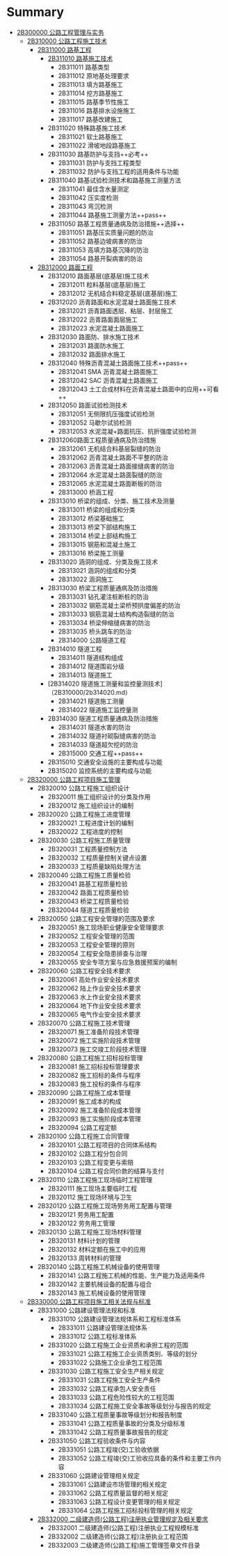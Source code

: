 # Summary

* [2B300000 公路工程管理与实务](README.md)
  * [2B310000 公路工程施工技术](2B310000/README.md)
    * [2B311000 路基工程](2B310000/2B311000.md)
      * [2B311010 路基施工技术](2B310000/2B311010.md)
        * 2B311011 路基类型
        * 2B311012 原地基处理要求
        * 2B311013 填方路基施工
        * 2B311014 挖方路基施工
        * 2B311015 路基季节性施工
        * 2B311016 路基排水设施施工
        * 2B311017 路基改建施工
      * 2B311020 特殊路基施工技术
        * 2B311021 软土路基施工
        * 2B311022 滑坡地段路基施工
      * 2B311030 路基防护与支挡++必考++
        * 2B311031 防护与支挡工程类型
        * 2B311032 防护与支挡工程的适用条件与功能
      * 2B311040 路基试验检测技术和路基施工测量方法
        * 2B311041 最佳含水量测定
        * 2B311042 压实度检测
        * 2B311043 弯沉检测
        * 2B311044 路基施工测量方法++pass++
      * 2B311050 路基工程质量通病及防治措施++选择++
        * 2B311051 路基压实质量问题的防治
        * 2B311052 路基边坡病害的防治
        * 2B311053 高填方路基沉降的防治
        * 2B311054 路基开裂病害的防治
    * [2B312000 路面工程](2B310000/)
      * 2B312010 路面基层\(底基层\)施工技术
        * 2B312011 粒料基层\(底基层\)施工
        * 2B312012 无机结合料稳定基层\(底基层\)施工
      * 2B312020 沥青路面和水泥混凝土路面施工技术
        * 2B312021 沥青路面透层、粘层、封层施工
        * 2B312022 沥青路面面层施工
        * 2B312023 水泥混凝土路面施工
      * 2B312030 路面防、排水施工技术
        * 2B312031 路面防水施工
        * 2B312032 路面排水施工
      * 2B312040 特殊沥青混凝土路面施工技术++pass++
        * 2B312041 SMA 沥青混凝土路面施工
        * 2B312042 SAC 沥青混凝土路面施工
        * 2B312043 土工合成材料在沥青混凝土路面中的应用++可看++
      * 2B312050 路面试验检测技术
        * 2B312051 无侧限抗压强度试验检测
        * 2B312052 马歇尔试验检测
        * 2B312053 水泥混凝+路面抗压、抗折强度试验检测
      * 2B312060路面工程质量通病及防治措施
        * 2B312061 无机结合料基层裂缝的防治
        * 2B312062 沥青混凝土路面不平整的防治
        * 2B312063 沥青混凝土路面接缝病害的防治
        * 2B312064 水泥混凝土路面裂缝的防治
        * 2B312065 水泥混凝土路面断板的防治
        * 2B313000 桥涵工程
      * 2B313010 桥梁的组成、分类、施工技术及测量
        * 2B313011 桥梁的组成和分类
        * 2B313012 桥梁基础施工
        * 2B313013 桥梁下部结构施工
        * 2B313014 桥梁上部结构施工
        * 2B313015 钢筋和混凝土施工
        * 2B313016 桥梁施工测量
      * 2B313020 涵洞的组成、分类及施工技术
        * 2B313021 涵洞的组成和分类
        * 2B313022 涵洞施工
      * 2B313030 桥梁工程质量通病及防治措施
        * 2B313031 钻孔灌注桩断桩的防治
        * 2B313032 钢筋混凝土梁桥预拱度偏差的防治
        * 2B313033 钢筋混凝土结构构造裂缝的防治
        * 2B313034 桥梁伸缩缝病害的防治
        * 2B313035 桥头跳车的防治
        * 2B314000 公路隧道工程
      * 2B314010 隧道工程
        * 2B314011 隧道结构组成
        * 2B314012 隧道围岩分级
        * 2B314013 隧道施工
      * \[2B314020 隧道施工测量和监控量测技术\]（2B310000/2b314020.md）
        * 2B314021 隧道施工测量
        * 2B314022 隧道施工监控量测
      * 2B314030 隧道工程质量通病及防治措施
        * 2B314031 隧道水害的防治
        * 2B314032 隧道衬砌裂缝病害的防治
        * 2B314033 隧道超欠挖的防治
        * 2B315000 交通工程++pass++
      * 2B315010 交通安全设施的主要构成与功能
      * 2B315020 监控系统的主要构成与功能
  * [2B320000 公路工程项目施工管理](2B320000/README.md)
    * 2B320010 公路工程施工组织设计
      * 2B320011 施工组织设计的分类及作用
      * 2B320012 施工组织设计的编制
    * 2B320020 公路工程施工进度管理
      * 2B320021 工程进度计划的编制
      * 2B320022 工程进度的控制
    * 2B320030 公路工程施工质量管理
      * 2B320031 工程质量控制方法
      * 2B320032 工程质量控制关键点设置
      * 2B320033 工程质量缺陷处理方法
    * 2B320040 公路工程施工质量检验
      * 2B320041 路基工程质量检验
      * 2B320042 路面工程质量检验
      * 2B320043 桥梁工程质量检验
      * 2B320044 隧道工程质量检验
    * 2B320050 公路工程安全管理的范围及要求
      * 2B320051 施工现场职业健康安全管理要求
      * 2B320052 工程安全管理的范围
      * 2B320053 工程安全管理的原则
      * 2B320054 工程安全隐患排查与治理
      * 2B320055 安全专项方案与应急救援预案的编制
    * 2B320060 公路工程安全技术要求
      * 2B320061 高处作业安全技术要求
      * 2B320062 陆上作业安全技术要求
      * 2B320063 水上作业安全技术要求
      * 2B320064 地下作业安全技术要求
      * 2B320065 电气作业安全技术要求
    * 2B320070 公路工程施工技术管理
      * 2B320071 施工准备阶段技术管理
      * 2B320072 施工实施阶段技术管理
      * 2B320073 施工交竣工阶段技术管理
    * 2B320080 公路工程施工招标投标管理
      * 2B320081 施工招标投标管理要求
      * 2B320082 施工招标的条件与程序
      * 2B320083 施工投标的条件与程序
    * 2B320090 公路工程施工成本管理
      * 2B320091 施工成本的构成
      * 2B320092 施工准备阶段成本管理
      * 2B320093 施工实施阶段成本管理
      * 2B320094 公路工程定额
    * 2B320100 公路工程施工合同管理
      * 2B320101 公路工程项目的合同体系结构
      * 2B320102 公路工程分包合同
      * 2B320103 公路工程变更与索赔
      * 2B320104 公路工程合同价款的结算与支付
    * 2B320110 公路工程施工现场临时工程管理
      * 2B320111 施工现场主要临时工程
      * 2B320112 施工现场环境与卫生
    * 2B320120 公路工程施工现场劳务用工配置与管理
      * 2B320121 劳务用工配置
      * 2B320122 劳务用工管理
    * 2B320130 公路工程施工现场材料管理
      * 2B320131 材料计划的管理
      * 2B320132 材料定额在施工中的应用
      * 2B320133 周转材料的管理
    * 2B320140 公路工程施工机械设备的使用管理
      * 2B320141 公路工程施工机械的性能、生产能力及适用条件
      * 2B320142 主要机械设备的配置与组合
      * 2B320143 施工机械设备的使用管理
  * [2B330000 公路工程项目施工相关法规与标准](2B330000/README.md)
    * 2B331000 公路建设管理法规和标准
      * 2B331010 公路建设管理法规体系和工程标准体系
        * 2B331011 公路建设管理法规体系
        * 2B331012 公路工程标准体系
      * 2B331020 公路工程施工企业资质和承担工程的范围
        * 2B331021 公路工程施工企业资质类别、等级的划分
        * 2B331022 公路施工企业承包工程范围
      * 2B331030 公路工程施工安全生产相关规定
        * 2B331031 公路工程施工安全生产条件
        * 2B331032 公路工程承包人安全责任
        * 2B331033 公路工程危险性较大的工程范围
        * 2B331034 公路工程施工安全事故等级划分与报告的规定
      * 2B331040 公路工程质量事故等级划分和报告制度
        * 2B331041 公路工程质量事故的分类及分级标准
        * 2B331042 公路工程质量事故报告的规定
      * 2B331050 公路工程验收条件与内容
        * 2B331051 公路工程竣\(交\)工验收依据
        * 2B331052 公路工程竣\(交\)工验收应具备的条件和主要工作内容
      * 2B331060 公路建设管理相关规定
        * 2B331061 公路建设市场管理的相关规定
        * 2B331062 公路工程质量监督的相关规定
        * 2B331063 公路工程设计变更管理的相关规定
        * 2B331064 公路工程施工招标投标管理的相关规定
    * [2B332000 二级建造师\(公路工程\)注册执业管理规定及相关要求](2B330000/2b332000-er-ji-jian-zao-5e0828-gong-lu-gong-7a0b29-zhu-ce-zhi-ye-guan-li-gui-ding-ji-xiang-guan-yao-qiu.md)
      * 2B332001 二级建造师\(公路工程\)注册执业工程规模标准
      * 2B332002 二级建造师\(公路工程\)注册执业工程范围
      * 2B332003 二级建造师\(公路工程\)施工管理签章文件目录



